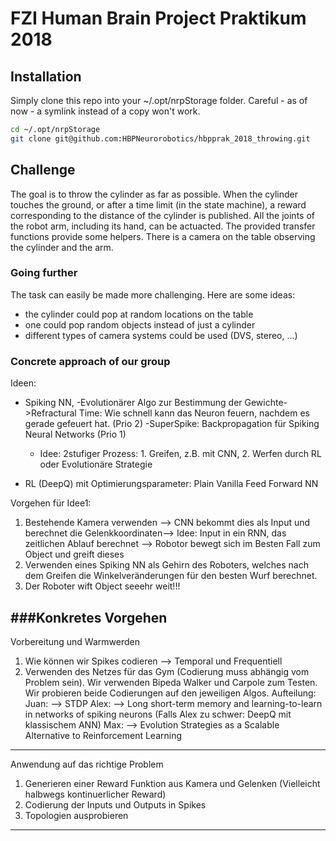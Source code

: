 # FZI Human Brain Project Praktikum 2018

## Installation

Simply clone this repo into your ~/.opt/nrpStorage folder.
Careful - as of now - a symlink instead of a copy won't work.

```bash
cd ~/.opt/nrpStorage
git clone git@github.com:HBPNeurorobotics/hbpprak_2018_throwing.git
```

## Challenge

The goal is to throw the cylinder as far as possible.
When the cylinder touches the ground, or after a time limit (in the state machine), a reward corresponding to the distance of the cylinder is published.
All the joints of the robot arm, including its hand, can be actuacted.
The provided transfer functions provide some helpers.
There is a camera on the table observing the cylinder and the arm.

### Going further

The task can easily be made more challenging.
Here are some ideas:
* the cylinder could pop at random locations on the table
* one could pop random objects instead of just a cylinder
* different types of camera systems could be used (DVS, stereo, ...)

### Concrete approach of our group

Ideen:

- Spiking NN, 
	-Evolutionärer Algo zur Bestimmung der Gewichte->Refractural Time: Wie schnell kann das Neuron feuern, nachdem es gerade gefeuert hat. (Prio 2)
	-SuperSpike: Backpropagation für Spiking Neural Networks (Prio 1)
	- Idee: 2stufiger Prozess: 1. Greifen, z.B. mit CNN, 2. Werfen durch RL oder Evolutionäre Strategie

- RL (DeepQ) mit Optimierungsparameter: Plain Vanilla Feed Forward NN 


Vorgehen für Idee1: 
1. Bestehende Kamera verwenden --> CNN bekommt dies als Input und berechnet die Gelenkkoordinaten--> Idee: Input in ein RNN, das zeitlichen Ablauf berechnet --> Robotor bewegt sich im Besten Fall zum Object und greift dieses
2. Verwenden eines Spiking NN als Gehirn des Roboters, welches nach dem Greifen die Winkelveränderungen für den besten Wurf berechnet.
3. Der Roboter wift Object seeehr weit!!!

###Konkretes Vorgehen
-----------------------
Vorbereitung und Warmwerden
1. Wie können wir Spikes codieren --> Temporal und Frequentiell
2. Verwenden des Netzes für das Gym (Codierung muss abhängig vom Problem sein). Wir verwenden Bipeda Walker und Carpole zum Testen. Wir probieren beide Codierungen auf den jeweiligen Algos.
Aufteilung: Juan: --> STDP
			Alex: --> Long short-term memory and learning-to-learn in networks of spiking neurons (Falls Alex zu schwer: DeepQ mit klassischem ANN)
			Max:  --> Evolution Strategies as a Scalable Alternative to Reinforcement Learning

----------------------
Anwendung auf das richtige Problem
1. Generieren einer Reward Funktion aus Kamera und Gelenken (Vielleicht halbwegs kontinuerlicher Reward)
2. Codierung der Inputs und Outputs in Spikes
3. Topologien ausprobieren 
----------------------
